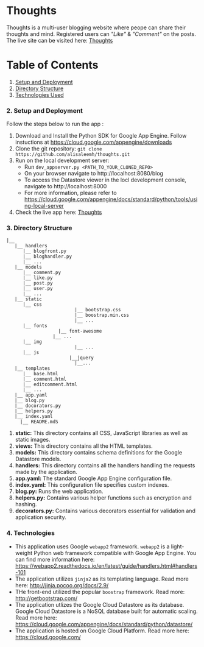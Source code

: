 # Thoughts
Thoughts is a multi-user blogging website where peope can share their thoughts and mind. Registered users can _"Like"_ & _"Comment"_ on the posts. The live site can be visited here: [Thoughts](https://thoughts-blog.appspot.com)


# Table of Contents
1. [Setup and Deployment](#setup)
2. [Directory Structure](#directory-structure)
3. [Technologies Used](#technologies)

### <a name="setup"></a>2. Setup and Deployment
Follow the steps below to run the app :

1. Download and Install the Python SDK for Google App Engine. Follow instuctions at https://cloud.google.com/appengine/downloads
2. Clone the git repository: `git clone https://github.com/alisaleemh/thoughts.git`
3. Run on the local development server:
	* Run `dev_appserver.py <PATH_TO_YOUR_CLONED_REPO>`
	* On your browser navigate to http://localhost:8080/blog
	* To access the Datastore viewer in the locl development console, navigate to http://localhost:8000
	* For more information, please refer to https://cloud.google.com/appengine/docs/standard/python/tools/using-local-server
4. Check the live app here: [Thoughts](https://thoughts-blog.appspot.com)

### <a name="directory-structure"></a>3. Directory Structure

```
|__
   |__ handlers
      |__ blogfront.py
      |__ bloghandler.py
      |__ ...
   |__ models
      |__ comment.py
      |__ like.py
      |__ post.py
      |__ user.py
      |__ ...
   |__ static
      |__ css  
						 |__ bootstrap.css
						 |__ boostrap.min.css
						 |__ ...
      |__ fonts
			       |__ font-awesome
		         |__ ...
      |__ img
						 |__ ...
      |__ js
					   |__jquery
						 |__...
   |__ templates
      |__ base.html
      |__ comment.html
      |__ editcomment.html
      |__ ...
   |__ app.yaml
   |__ blog.py
   |__ docorators.py
   |__ helpers.py
   |__ index.yaml
	 |__ README.mdS
```

1. **static:** This directory contains all CSS, JavaScript libraries as well as static images.
2. **views:** This directory contains all the HTML templates.
3. **models:** This directory contains schema definitions for the Google Datastore models.
4. **handlers:** This directory contains all the handlers handling the requests made by the application.
5. **app.yaml:** The standard Google App Engine configuration file.
6. **index.yaml:** This configuration file specifies custom indexes.
7. **blog.py:** Runs the web application.
8. **helpers.py:** Contains various helper functions such as encryption and hashing.
9. **decorators.py:** Contains various decorators essential for validation and application security.

### <a name="technologies"></a> 4. Technologies

* This application uses Google `webapp2` framework. `webapp2` is a light-weight Python web framework compatible with Google App Engine. You can find more information here: https://webapp2.readthedocs.io/en/latest/guide/handlers.html#handlers-101
* The application utilizes `jinja2` as its templating language. Read more here: http://jinja.pocoo.org/docs/2.9/
* THe front-end utilized the popular `boostrap` framework. Read more: http://getbootstrap.com/
* The application utlizes the Google Cloud Datastore as its database. Google Cloud Datastore is a NoSQL database built for automatic scaling. Read more here: https://cloud.google.com/appengine/docs/standard/python/datastore/
* The application is hosted on Google Cloud Platform. Read more here: https://cloud.google.com/

